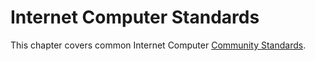 # Internet Computer Standards

This chapter covers common Internet Computer [Community Standards](https://github.com/dfinity/ICRC).
